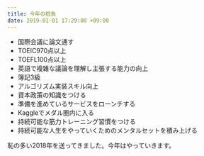 ```yaml
---
title: 今年の抱負
date: 2019-01-01 17:29:00 +09:00
---
```


* 国際会議に論文通す
* TOEIC970点以上
* TOEFL100点以上
* 英語で複雑な議論を理解し主張する能力の向上
* 簿記3級
* アルゴリズム実装スキル向上
* 資本政策の知識をつける
* 準備を進めているサービスをローンチする
* Kaggleでメダル圏内に入る
* 持続可能な筋力トレーニング習慣をつける
* 持続可能な人生をやっていくためのメンタルセットを積み上げる

恥の多い2018年を送ってきました。今年はやっていきます。